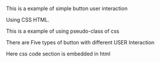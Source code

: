 This is a example of simple button user interaction 


Using CSS HTML.

This is a example of using pseudo-class of css


There are Five types of button with different USER Interaction


Here css code section is embedded in html 





